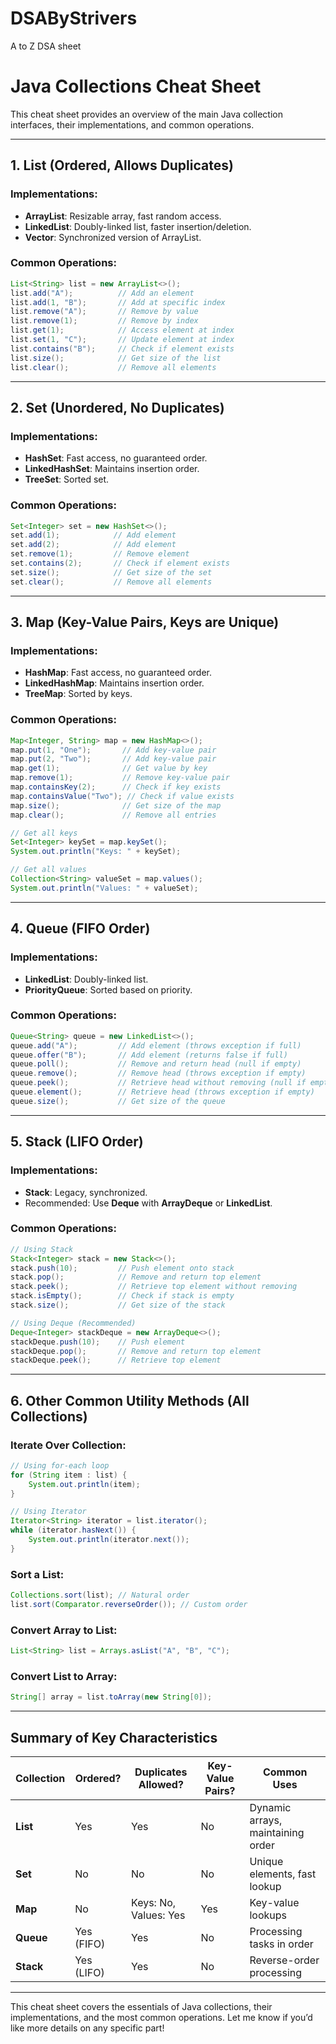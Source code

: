 # DSAByStrivers
A to Z DSA sheet

# Java Collections Cheat Sheet

This cheat sheet provides an overview of the main Java collection interfaces, their implementations, and common operations.

---

## 1. List (Ordered, Allows Duplicates)
### Implementations:
- **ArrayList**: Resizable array, fast random access.
- **LinkedList**: Doubly-linked list, faster insertion/deletion.
- **Vector**: Synchronized version of ArrayList.

### Common Operations:
```java
List<String> list = new ArrayList<>();
list.add("A");          // Add an element
list.add(1, "B");       // Add at specific index
list.remove("A");       // Remove by value
list.remove(1);         // Remove by index
list.get(1);            // Access element at index
list.set(1, "C");       // Update element at index
list.contains("B");     // Check if element exists
list.size();            // Get size of the list
list.clear();           // Remove all elements
```

---

## 2. Set (Unordered, No Duplicates)
### Implementations:
- **HashSet**: Fast access, no guaranteed order.
- **LinkedHashSet**: Maintains insertion order.
- **TreeSet**: Sorted set.

### Common Operations:
```java
Set<Integer> set = new HashSet<>();
set.add(1);            // Add element
set.add(2);            // Add element
set.remove(1);         // Remove element
set.contains(2);       // Check if element exists
set.size();            // Get size of the set
set.clear();           // Remove all elements
```

---

## 3. Map (Key-Value Pairs, Keys are Unique)
### Implementations:
- **HashMap**: Fast access, no guaranteed order.
- **LinkedHashMap**: Maintains insertion order.
- **TreeMap**: Sorted by keys.

### Common Operations:
```java
Map<Integer, String> map = new HashMap<>();
map.put(1, "One");       // Add key-value pair
map.put(2, "Two");       // Add key-value pair
map.get(1);              // Get value by key
map.remove(1);           // Remove key-value pair
map.containsKey(2);      // Check if key exists
map.containsValue("Two"); // Check if value exists
map.size();              // Get size of the map
map.clear();             // Remove all entries

// Get all keys
Set<Integer> keySet = map.keySet();
System.out.println("Keys: " + keySet);

// Get all values
Collection<String> valueSet = map.values();
System.out.println("Values: " + valueSet);
```

---

## 4. Queue (FIFO Order)
### Implementations:
- **LinkedList**: Doubly-linked list.
- **PriorityQueue**: Sorted based on priority.

### Common Operations:
```java
Queue<String> queue = new LinkedList<>();
queue.add("A");         // Add element (throws exception if full)
queue.offer("B");       // Add element (returns false if full)
queue.poll();           // Remove and return head (null if empty)
queue.remove();         // Remove head (throws exception if empty)
queue.peek();           // Retrieve head without removing (null if empty)
queue.element();        // Retrieve head (throws exception if empty)
queue.size();           // Get size of the queue
```

---

## 5. Stack (LIFO Order)
### Implementations:
- **Stack**: Legacy, synchronized.
- Recommended: Use **Deque** with **ArrayDeque** or **LinkedList**.

### Common Operations:
```java
// Using Stack
Stack<Integer> stack = new Stack<>();
stack.push(10);         // Push element onto stack
stack.pop();            // Remove and return top element
stack.peek();           // Retrieve top element without removing
stack.isEmpty();        // Check if stack is empty
stack.size();           // Get size of the stack

// Using Deque (Recommended)
Deque<Integer> stackDeque = new ArrayDeque<>();
stackDeque.push(10);    // Push element
stackDeque.pop();       // Remove and return top element
stackDeque.peek();      // Retrieve top element
```

---

## 6. Other Common Utility Methods (All Collections)
### Iterate Over Collection:
```java
// Using for-each loop
for (String item : list) {
    System.out.println(item);
}

// Using Iterator
Iterator<String> iterator = list.iterator();
while (iterator.hasNext()) {
    System.out.println(iterator.next());
}
```

### Sort a List:
```java
Collections.sort(list); // Natural order
list.sort(Comparator.reverseOrder()); // Custom order
```

### Convert Array to List:
```java
List<String> list = Arrays.asList("A", "B", "C");
```

### Convert List to Array:
```java
String[] array = list.toArray(new String[0]);
```

---

## Summary of Key Characteristics
| Collection | Ordered? | Duplicates Allowed? | Key-Value Pairs? | Common Uses                     |
|------------|----------|---------------------|------------------|----------------------------------|
| **List**   | Yes      | Yes                 | No               | Dynamic arrays, maintaining order |
| **Set**    | No       | No                  | No               | Unique elements, fast lookup     |
| **Map**    | No       | Keys: No, Values: Yes | Yes             | Key-value lookups               |
| **Queue**  | Yes (FIFO) | Yes               | No               | Processing tasks in order        |
| **Stack**  | Yes (LIFO) | Yes               | No               | Reverse-order processing         |

---

This cheat sheet covers the essentials of Java collections, their implementations, and the most common operations. Let me know if you’d like more details on any specific part!

